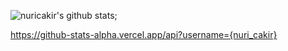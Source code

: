 




![nuricakir's github stats](https://github-readme-stats.vercel.app/api?username=nuricakir&show_icons=true&theme=tokyonight);


https://github-stats-alpha.vercel.app/api?username={nuri_cakir}
